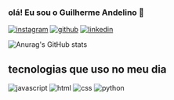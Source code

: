 ### olá! Eu sou o Guilherme Andelino 👋
[![instagram](https://img.shields.io/badge/Instagram-E4405F?style=for-the-badge&logo=instagram&logoColor=white)](https://www.instagram.com/gui_andrelino12/)
[![github](https://img.shields.io/badge/GitHub-100000?style=for-the-badge&logo=github&logoColor=white)](https://github.com/Guiandrelino) 
[![linkedin](https://img.shields.io/badge/LinkedIn-0077B5?style=for-the-badge&logo=linkedin&logoColor=white)](https://www.linkedin.com/in/guilherme-andrelino-974564186/)

![Anurag's GitHub stats](https://github-readme-stats.vercel.app/api?username=guiandrelino&show_icons=true&theme=gruvbox)

## tecnologias que uso no meu dia 
![javascript](https://img.shields.io/badge/JavaScript-F7DF1E?style=for-the-badge&logo=javascript&logoColor=black)
![html](https://img.shields.io/badge/HTML5-E34F26?style=for-the-badge&logo=html5&logoColor=white)
![css](https://img.shields.io/badge/CSS3-1572B6?style=for-the-badge&logo=css3&logoColor=white)
![python](https://img.shields.io/badge/Python-3776AB?style=for-the-badge&logo=python&logoColor=white)
